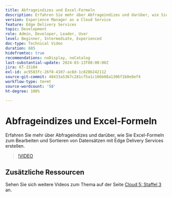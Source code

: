 ```yaml
---
title: Abfrageindizes und Excel-Formeln
description: Erfahren Sie mehr über Abfrageindizes und darüber, wie Sie Excel-Formeln zum Bearbeiten und Sortieren von Datensätzen mit Edge Delivery Services erstellen.
version: Experience Manager as a Cloud Service
feature: Edge Delivery Services
topic: Development
role: Admin, Developer, Leader, User
level: Beginner, Intermediate, Experienced
doc-type: Technical Video
duration: 685
hidefromtoc: true
recommendations: noDisplay, noCatalog
last-substantial-update: 2024-03-13T00:00:00Z
jira: KT-15104
exl-id: ac9583fc-26f8-4107-ac8d-1c828b242112
source-git-commit: 48433a5367c281cf5a1c106b08a1306f1b0e8ef4
workflow-type: tm+mt
source-wordcount: '58'
ht-degree: 100%

---
```


# Abfrageindizes und Excel-Formeln

Erfahren Sie mehr über Abfrageindizes und darüber, wie Sie Excel-Formeln zum Bearbeiten und Sortieren von Datensätzen mit Edge Delivery Services erstellen.

>[!VIDEO](https://video.tv.adobe.com/v/3427787/?learn=on)

## Zusätzliche Ressourcen

Sehen Sie sich weitere Videos zum Thema auf der Seite [Cloud 5: Staffel 3](../cloud5-season-3.md) an.
